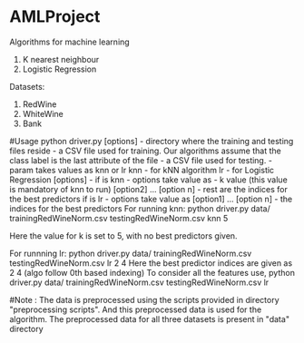 # AMLProject
Algorithms for machine learning
1. K nearest neighbour
2. Logistic Regression

Datasets:
1. RedWine
2. WhiteWine
3. Bank

#Usage
python driver.py <dataset dir> <training file name> <testing file name> <algo> [options]
<dataset dir> - directory where the training and testing files reside
<training file name> - a CSV file used for training. Our algorithms assume that the class label is the last attribute of the file
<testing file name> - a CSV file used for testing.
<algo> - param takes values as knn or lr
        knn - for kNN algorithm
        lr - for Logistic Regression
[options] -
    if <algo> is knn -
        options take value as
            <option1> - k value (this value is mandatory of knn to run)
            [option2] ... [option n] - rest are the indices for the best predictors
     if <algo> is lr -
        options take value as
            [option1] ... [option n] - the indices for the best predictors
For running knn:
python driver.py data/ trainingRedWineNorm.csv testingRedWineNorm.csv knn 5

Here the value for k is set to 5, with no best predictors given.

For runnning lr:
python driver.py data/ trainingRedWineNorm.csv testingRedWineNorm.csv lr 2 4
Here the best predictor indices are given as 2 4 (algo follow 0th based indexing)
To consider all the features use,
python driver.py data/ trainingRedWineNorm.csv testingRedWineNorm.csv lr


#Note :
The data is preprocessed using the scripts provided in directory "preprocessing scripts". And this preprocessed data is used for the algorithm.
The preprocessed data for all three datasets is present in "data" directory
